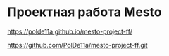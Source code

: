 # Проектная работа Mesto
https://polde11a.github.io/mesto-project-ff/

https://github.com/PolDe11a/mesto-project-ff.git
